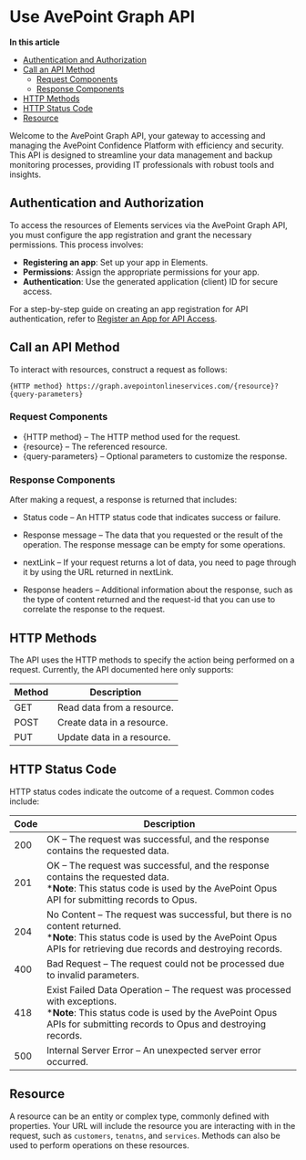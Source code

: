 # Use AvePoint Graph API <!-- omit in toc -->

**In this article**

<!-- TOC -->

- [Authentication and Authorization](#authentication-and-authorization)
- [Call an API Method](#call-an-api-method)
  - [Request Components](#request-components)
  - [Response Components](#response-components)
- [HTTP Methods](#http-methods)
- [HTTP Status Code](#http-status-code)
- [Resource](#resource)

<!-- /TOC -->

Welcome to the AvePoint Graph API, your gateway to accessing and managing the AvePoint Confidence Platform with efficiency and security. This API is designed to streamline your data management and backup monitoring processes, providing IT professionals with robust tools and insights.  

## Authentication and Authorization

To access the resources of Elements services via the AvePoint Graph API, you must configure the app registration and grant the necessary permissions. This process involves:  

- **Registering an app**: Set up your app in Elements.  
- **Permissions**: Assign the appropriate permissions for your app.
- **Authentication**: Use the generated application (client) ID for secure access.  

For a step-by-step guide on creating an app registration for API authentication, refer to [Register an App for API Access](register-app.md).  


## Call an API Method

To interact with resources, construct a request as follows:  

    {HTTP method} https://graph.avepointonlineservices.com/{resource}?{query-parameters}  

### Request Components

- {HTTP method} – The HTTP method used for the request.
- {resource} – The referenced resource.
- {query-parameters} – Optional parameters to customize the response.

### Response Components

After making a request, a response is returned that includes:

- Status code – An HTTP status code that indicates success or failure.  
- Response message – The data that you requested or the result of the operation. The response message can be empty for some operations.  
- nextLink – If your request returns a lot of data, you need to page through it by using the URL returned in nextLink.

- Response headers – Additional information about the response, such as the type of content returned and the request-id that you can use to correlate the response to the request.  

## HTTP Methods

The API uses the HTTP methods to specify the action being performed on a request. Currently, the API documented here only supports:  

| Method | Description |  
|------|------|  
|GET|Read data from a resource.|  
|POST| Create data in a resource. |
|PUT| Update data in a resource. | 

## HTTP Status Code

HTTP status codes indicate the outcome of a request. Common codes include:

| Code | Description |
| ---- | ----------- |
| 200 | OK – The request was successful, and the response contains the requested data. |
| 201 | OK – The request was successful, and the response contains the requested data. <br> ***Note**: This status code is used by the AvePoint Opus API for submitting records to Opus.|
| 204 | No Content – The request was successful, but there is no content returned. <br> ***Note**: This status code is used by the AvePoint Opus APIs for retrieving due records and destroying records.|
| 400 | Bad Request – The request could not be processed due to invalid parameters. |
| 418 | Exist Failed Data Operation – The request was processed with exceptions. <br> ***Note**: This status code is used by the AvePoint Opus APIs for submitting records to Opus and destroying records.|
| 500 | Internal Server Error – An unexpected server error occurred. |

## Resource  

A resource can be an entity or complex type, commonly defined with properties.  Your URL will include the resource you are interacting with in the request, such as `customers`, `tenatns`, and `services`. Methods can also be used to perform operations on these resources.
